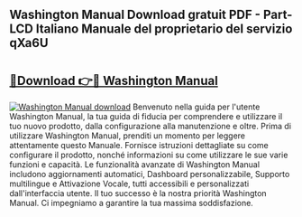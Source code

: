 ## Washington Manual Download gratuit PDF - Part-LCD Italiano Manuale del proprietario del servizio qXa6U

# <h2><a href="http://dfd3el.blite.top/?on=Washington+Manual">🔗Download 👉🔴 Washington Manual</a></h2>

[![Washington Manual download](https://i.imgur.com/lujVjoI.png)](http://dfd3el.blite.top/?on=Washington+Manual)
Benvenuto nella guida per l'utente Washington Manual, la tua guida di fiducia per comprendere e utilizzare il tuo nuovo prodotto, dalla configurazione alla manutenzione e oltre. Prima di utilizzare Washington Manual, prenditi un momento per leggere attentamente questo Manuale. Fornisce istruzioni dettagliate su come configurare il prodotto, nonché informazioni su come utilizzare le sue varie funzioni e capacità. Le funzionalità avanzate di Washington Manual includono aggiornamenti automatici, Dashboard personalizzabile, Supporto multilingue e Attivazione Vocale, tutti accessibili e personalizzati dall'interfaccia utente. Il tuo successo è la nostra priorità Washington Manual. Ci impegniamo a garantire la tua massima soddisfazione.
